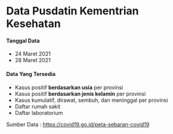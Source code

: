 # Data Pusdatin Kementrian Kesehatan

#### Tanggal Data
- 24 Maret 2021
- 28 Maret 2021

#### Data Yang Tersedia

- Kasus positif **berdasarkan usia** per provinsi
- Kasus positif **berdasarkan jenis kelamin** per provinsi
- Kasus kumulatif, dirawat, sembuh, dan meninggal per provinsi
- Daftar rumah sakit
- Daftar laboratorium

Sumber Data : https://covid19.go.id/peta-sebaran-covid19
